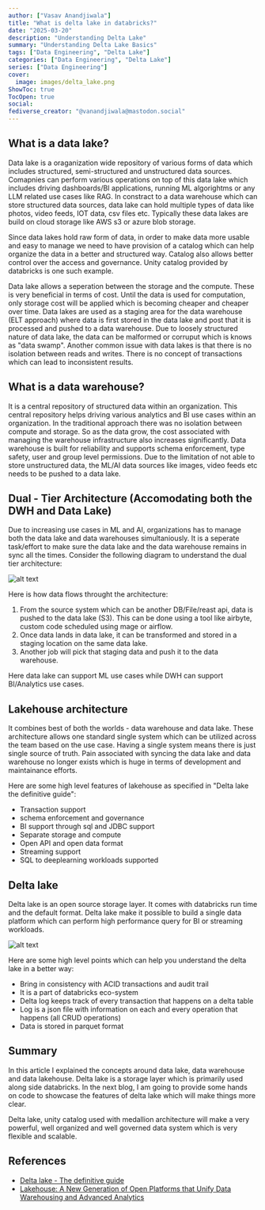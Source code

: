 ```yaml
---
author: ["Vasav Anandjiwala"]
title: "What is delta lake in databricks?"
date: "2025-03-20"
description: "Understanding Delta Lake"
summary: "Understanding Delta Lake Basics"
tags: ["Data Engineering", "Delta Lake"]
categories: ["Data Engineering", "Delta Lake"]
series: ["Data Engineering"]
cover:
  image: images/delta_lake.png
ShowToc: true
TocOpen: true
social:
fediverse_creator: "@vanandjiwala@mastodon.social"
---
```


## What is a data lake?

Data lake is a oraganization wide repository of various forms of data which includes structured, semi-structured and unstructured data sources. Comapnies can perform various operations on top of this data lake which includes driving dashboards/BI applications, running ML algorightms or any LLM related use cases like RAG. In constract to a data warehouse which can store structured data sources, data lake can hold multiple types of data like photos, video feeds, IOT data, csv files etc. Typically these data lakes are build on cloud storage like AWS s3 or azure blob storage.

Since data lakes hold raw form of data, in order to make data more usable and easy to manage we need to have provision of a catalog which can help organize the data in a better and structured way. Catalog also allows better control over the access and governance. Unity catalog provided by databricks is one such example.

Data lake allows a seperation between the storage and the compute. These is very beneficial in terms of cost. Until the data is used for computation, only storage cost will be applied which is becoming cheaper and cheaper over time. Data lakes are used as a staging area for the data warehouse (ELT approach) where data is first stored in the data lake and post that it is processed and pushed to a data warehouse. Due to loosely structured nature of data lake, the data can be malformed or corruput which is knows as "data swamp". Another common issue with data lakes is that there is no isolation between reads and writes. There is no concept of transactions which can lead to inconsistent results.

## What is a data warehouse?

It is a central repository of structured data within an organization. This central repository helps driving various analytics and BI use cases within an organization. In the traditional approach there was no isolation between compute and storage. So as the data grow, the cost associated with managing the warehouse infrastructure also increases significantly. Data warehouse is built for reliability and supports schema enforcement, type safety, user and group level permissions. Due to the limitation of not able to store unstructured data, the ML/AI data sources like images, video feeds etc needs to be pushed to a data lake.

## Dual - Tier Architecture (Accomodating both the DWH and Data Lake)

Due to increasing use cases in ML and AI, organizations has to manage both the data lake and data warehouses simultaniously. It is a seperate task/effort to make sure the data lake and the data warehouse remains in sync all the times. Consider the following diagram to understand the dual tier architecture:

![alt text](https://vasav.co.in/images/2-tier-architecture.png)

Here is how data flows throught the architecture:

1. From the source system which can be another DB/File/reast api, data is pushed to the data lake (S3). This can be done using a tool like airbyte, custom code scheduled using mage or airflow.
2. Once data lands in data lake, it can be transformed and stored in a staging location on the same data lake.
3. Another job will pick that staging data and push it to the data warehouse.

Here data lake can support ML use cases while DWH can support BI/Analytics use cases.

## Lakehouse architecture

It combines best of both the worlds - data warehouse and data lake. These architecture allows one standard single system which can be utilized across the team based on the use case. Having a single system means there is just single source of truth. Pain associated with syncing the data lake and data warehouse no longer exists which is huge in terms of development and maintainance efforts.

Here are some high level features of lakehouse as specified in "Delta lake the definitive guide":

- Transaction support
- schema enforcement and governance
- BI support through sql and JDBC support
- Separate storage and compute
- Open API and open data format
- Streaming support
- SQL to deeplearning workloads supported

## Delta lake

Delta lake is an open source storage layer. It comes with databricks run time and the default format. Delta lake make it possible to build a single data platform which can perform high performance query for BI or streaming workloads.

![alt text](https://www.databricks.com/wp-content/uploads/2020/01/data-lakehouse-new.png)

Here are some high level points which can help you understand the delta lake in a better way:

- Bring in consistency with ACID transactions and audit trail
- It is a part of databricks eco-system
- Delta log keeps track of every transaction that happens on a delta table
- Log is a json file with information on each and every operation that happens (all CRUD operations)
- Data is stored in parquet format

## Summary

In this article I explained the concepts around data lake, data warehouse and data lakehouse. Delta lake is a storage layer which is primarily used along side databricks. In the next blog, I am going to provide some hands on code to showcase the features of delta lake which will make things more clear.

Delta lake, unity catalog used with medallion architecture will make a very powerful, well organized and well governed data system which is very flexible and scalable.

## References

- [Delta lake - The definitive guide](https://www.databricks.com/resources/ebook/delta-lake-the-definitive-guide-by-oreilly)
- [Lakehouse: A New Generation of Open Platforms that Unify
  Data Warehousing and Advanced Analytics](https://www.cidrdb.org/cidr2021/papers/cidr2021_paper17.pdf)
